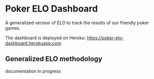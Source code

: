 # Poker ELO Dashboard

A generalized version of ELO to track the results of our friendly poker games.

The dashboard is deployed on Heroku: https://poker-elo-dashboard.herokuapp.com

## Generalized ELO methodology

documentation in progress
